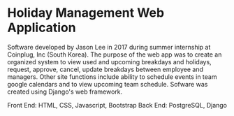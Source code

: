 Holiday Management Web Application
==================================

Software developed by Jason Lee in 2017 during summer internship
at Coinplug, Inc (South Korea). The purpose of the web app was 
to create an organized system to view used and upcoming breakdays
and holidays, request, approve, cancel, update breakdays between
employee and managers. Other site functions include ability to schedule 
events in team google calendars and to view upcoming team schedule.
Sofware was created using Django's web framework.

Front End: HTML, CSS, Javascript, Bootstrap
Back End: PostgreSQL, Django
